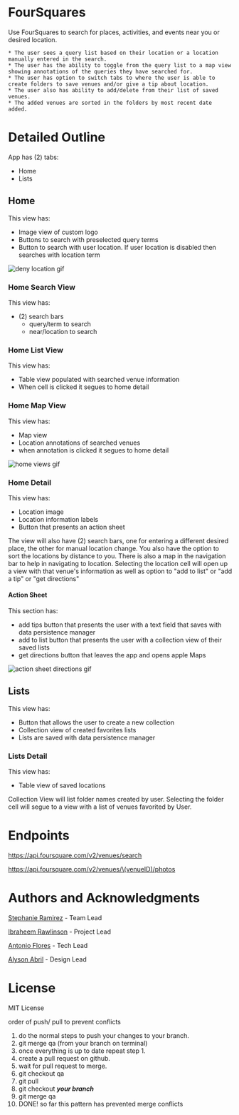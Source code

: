 # FourSquares

Use FourSquares to search for places, activities, and events near you or desired location. 

    * The user sees a query list based on their location or a location manually entered in the search. 
    * The user has the ability to toggle from the query list to a map view showing annotations of the queries they have searched for. 
    * The user has option to switch tabs to where the user is able to create folders to save venues and/or give a tip about location. 
    * The user also has ability to add/delete from their list of saved venues.
    * The added venues are sorted in the folders by most recent date added.

# Detailed Outline

App has (2) tabs:
   * Home
   * Lists

## Home

This view has:

   * Image view of custom logo
   * Buttons to search with preselected query terms
   * Button to search with user location. If user location is disabled then searches with location term
   
   ![deny location gif](https://github.com/SLRAM/FourSquareReplica/blob/dev-steph/Images/denyLocations.gif)


### Home Search View
This view has:

   * (2) search bars
      * query/term to search
      * near/location to search

### Home List View

This view has:

   * Table view populated with searched venue information
   * When cell is clicked it segues to home detail

### Home Map View

This view has:

   * Map view
   * Location annotations of searched venues
   * when annotation is clicked it segues to home detail
   
   ![home views gif](https://github.com/SLRAM/FourSquareReplica/blob/dev-steph/Images/locationSearch.gif)

### Home Detail

This view has:

   * Location image
   * Location information labels
   * Button that presents an action sheet

The view will also have (2) search bars, one for entering a different desired place, the other for manual location change.  You also have the option to sort the locations by distance to you.  There is also a map in the navigation bar to help in navigating to location.  Selecting the location cell will open up a view with that venue's information as well as option to "add to list" or "add a tip" or "get directions"

#### Action Sheet

This section has:

   * add tips button that presents the user with a text field that saves with data persistence manager
   * add to list button that presents the user with a collection view of their saved lists
   * get directions button that leaves the app and opens apple Maps
   
   ![action sheet directions gif](https://github.com/SLRAM/FourSquareReplica/blob/dev-steph/Images/actionSheetDirections.gif)

## Lists

This view has: 

   * Button that allows the user to create a new collection
   * Collection view of created favorites lists
   * Lists are saved with data persistence manager
   
### Lists Detail

This view has:
   
   * Table view of saved locations
   

Collection View will list folder names created by user.  Selecting the folder cell will segue to a view with a list of venues favorited by User.
    

# Endpoints 

https://api.foursquare.com/v2/venues/search

https://api.foursquare.com/v2/venues/\(venueID)/photos

    
# Authors and Acknowledgments

[Stephanie Ramirez](https://github.com/SLRAM) - Team Lead

[Ibraheem Rawlinson](https://github.com/Ibraheemraw) - Project Lead

[Antonio Flores](https://github.com/AntonioFlores1) - Tech Lead

[Alyson Abril](https://github.com/alysonabril) - Design Lead


# License 
MIT License


order of push/ pull to prevent conflicts
 1. do the normal steps to push your changes to your branch.
 2. git merge qa (from your branch on terminal)
 3. once everything is up to date repeat step 1.
 4. create a pull request on github.
 5. wait for pull request to merge.
 6. git checkout qa
 7. git pull
 8. git checkout **_your branch_**
 9. git merge qa
 10. DONE! so far this pattern has prevented merge conflicts


